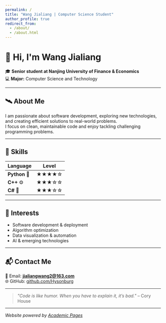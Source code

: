 ```yaml
---
permalink: /
title: "Wang Jialiang | Computer Science Student"
author_profile: true
redirect_from: 
  - /about/
  - /about.html
---
```


# 👋 Hi, I'm **Wang Jialiang**  
🎓 **Senior student at Nanjing University of Finance & Economics**  
💻 **Major:** Computer Science and Technology  

---

## 🛰️ About Me  
I am passionate about software development, exploring new technologies, and creating efficient solutions to real-world problems.  
I focus on clean, maintainable code and enjoy tackling challenging programming problems.  


---

## 🚀 Skills  
| Language  | Level |  
|-----------|-------|  
| **Python** 🐍 | ★★★★☆ |  
| **C++** ⚙️ | ★★★☆☆ |  
| **C#** 🎯 | ★★★☆☆ |  

---

## 🎯 Interests  
- Software development & deployment  
- Algorithm optimization  
- Data visualization & automation  
- AI & emerging technologies  

---

## 📬 Contact Me  
📧 Email: **[jialiangwang2@163.com](mailto:jialiangwang2@163.com)**  
🌐 GitHub: [github.com/Hysonburg](https://github.com/Hysonburg)  

---

> _"Code is like humor. When you have to explain it, it’s bad."_ – Cory House

---

*Website powered by [Academic Pages](https://github.com/academicpages/academicpages.github.io)*
